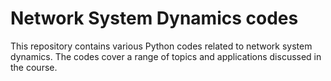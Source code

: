 # Network System Dynamics codes

This repository contains various Python codes related to network system dynamics. The codes cover a range of topics and applications discussed in the course.